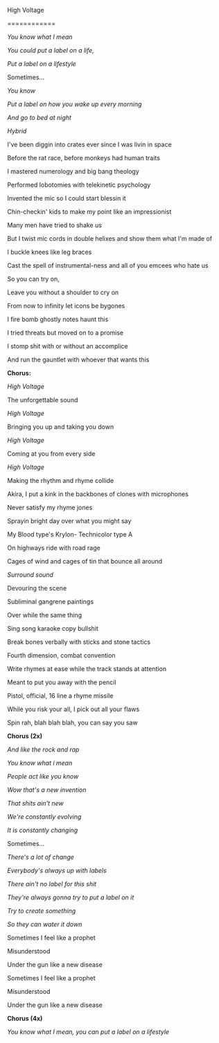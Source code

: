 High Voltage

============



<i>

You know what I mean 

You could put a label on a life, 

Put a label on a lifestyle 

</i>

Sometimes...

<i>

You know 

Put a label on how you wake up every morning 

And go to bed at night 

</i>

*Hybrid*



I've been diggin into crates ever since I was livin in space 

Before the rat race, before monkeys had human traits 

I mastered numerology and big bang theology 

Performed lobotomies with telekinetic psychology 

Invented the mic so I could start blessin it 

Chin-checkin' kids to make my point like an impressionist 

Many men have tried to shake us 

But I twist mic cords in double helixes and show them what I'm made of 

I buckle knees like leg braces 

Cast the spell of instrumental-ness and all of you emcees who hate us 

So you can try on, 

Leave you without a shoulder to cry on 

From now to infinity let icons be bygones 

I fire bomb ghostly notes haunt this 

I tried threats but moved on to a promise 

I stomp shit with or without an accomplice 

And run the gauntlet with whoever that wants this 



**Chorus:** 



*High Voltage*

The unforgettable sound

*High Voltage*

Bringing you up and taking you down 

*High Voltage*

Coming at you from every side 

*High Voltage*

Making the rhythm and rhyme collide 



Akira, I put a kink in the backbones of clones with microphones 

Never satisfy my rhyme jones 

Sprayin bright day over what you might say 

My Blood type's Krylon- Technicolor type A 

On highways ride with road rage 

Cages of wind and cages of tin that bounce all around 

*Surround sound*

Devouring the scene 

Subliminal gangrene paintings 

Over while the same thing

Sing song karaoke copy bullshit 

Break bones verbally with sticks and stone tactics 

Fourth dimension, combat convention 

Write rhymes at ease while the track stands at attention 

Meant to put you away with the pencil 

Pistol, official, 16 line a rhyme missile 

While you risk your all, I pick out all your flaws 

Spin rah, blah blah blah, you can say you saw 



**Chorus (2x)**



<i>

And like the rock and rap 

You know what i mean 

People act like you know 

Wow that's a new invention 

That shits ain't new 

We're constantly evolving 

It is constantly changing 

</i>

Sometimes...  

<i>

There's a lot of change 

Everybody's always up with labels 

There ain't no label for this shit 

They're always gonna try to put a label on it 

Try to create something 

So they can water it down 

</i>



Sometimes I feel like a prophet 

Misunderstood 

Under the gun like a new disease 

Sometimes I feel like a prophet 

Misunderstood 

Under the gun like a new disease 



**Chorus (4x)**



<i>You know what I mean, you can put a label on a lifestyle</i>